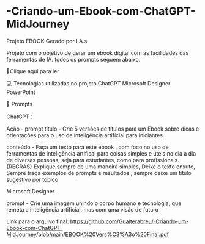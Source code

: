 # -Criando-um-Ebook-com-ChatGPT-MidJourney

Projeto EBOOK Gerado por I.A.s

Projeto com o objetivo de gerar um ebook digital com as facilidades das ferramentas de IA. todos os prompts seguem abaixo.

📕Clique aqui para ler

💻 Tecnologias utilizadas no projeto
ChatGPT
Microsoft Designer
PowerPoint

🧠 Prompts

ChatGPT：

Ação - prompt
título - Crie 5 versões de títulos para um Ebook sobre dicas e orientações para o uso de inteligência artificial para iniciantes.

conteúdo - Faça um texto para este ebook , com foco no uso de ferramentas de inteligência artifical para coisas simples e úteis no dia a dia de diversas pessoas, seja para estudantes, como para profissionais. {REGRAS} Explique sempre de uma maneira simples, Deixe o texto enxuto, Sempre traga exemplos de prompts e resultados , sempre deixe um título sugestivo por tópico

Microsoft Designer

prompt - Crie uma imagem unindo o corpo humano e tecnologia, que remeta a inteligência artificial, mas com uma visão de futuro

LInk para o arquivo final: https://github.com/Gualterabreu/-Criando-um-Ebook-com-ChatGPT-MidJourney/blob/main/EBOOK%20Vers%C3%A3o%20Final.pdf 
